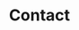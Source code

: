 ---
layout: page
title: Contact
background_style: bg-info
background_image: url('assets/img/backgrounds/image-from-rawpixel-id-1199650-jpeg.jpg')
permalink: /contact

sections:
- type: paragraph.html
  section_id: contact
  title: Reach Out!
  background_style: bg-info
  text: >+
    <div class="form-box">
    <form accept-charset="UTF-8" action="https://formspree.io/xleppdrd" method="POST" target="_blank">
        <label for="name">Name</label>
      <input id="name" type="text" name="Name">
    
      <label for="email">Email</label>
      <input id="email" type="email" name="Email">
    
      <label for="message">Message</label>
      <textarea id="message" name="Message"></textarea>
    <input class="btn-primary" type="submit" value="Submit" />
      </form>
    </div>
---